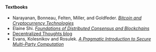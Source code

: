 #### Textbooks

- Narayanan, Bonneau, Felten, Miller, and Goldfeder. [_Bitcoin and Cryptocurrency Technologies_](https://d28rh4a8wq0iu5.cloudfront.net/bitcointech/readings/princeton_bitcoin_book.pdf)
- Elaine Shi. [_Foundations of Distributed Consensus and Blockchains_](http://elaineshi.com/docs/blockchain-book.pdf)
- [Decentralized Thoughts blog](https://decentralizedthoughts.github.io/start-here/)
- Evans, Kolesnikov and Rosulek. [_A Pragmatic Introduction to Secure Multi-Party Computation_](https://securecomputation.org)
